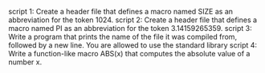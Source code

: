script 1: Create a header file that defines a macro named SIZE as an abbreviation for the token 1024.
script 2: Create a header file that defines a macro named PI as an abbreviation for the token 3.14159265359.
script 3: Write a program that prints the name of the file it was compiled from, followed by a new line.
You are allowed to use the standard library
script 4: Write a function-like macro ABS(x) that computes the absolute value of a number x.
